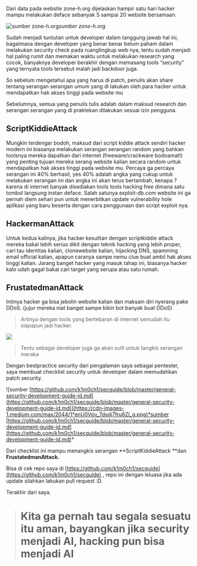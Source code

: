 Dari data pada website zone-h.org dijelaskan hampir satu hari hacker mampu melakukan deface sebanyak 5 sampai 20 website bersamaan.

![sumber zone-h.org](https://cdn-images-1.medium.com/max/2000/1*zaWCTV52MyjAq6Vx2sM1Pg.png)*sumber zone-h.org*

Sudah menjadi tuntutan untuk developer dalam tanggung jawab hal ini, bagaimana dengan developer yang benar benar belum paham dalam melakukan security check pada ruanglingkup web nya, tentu sudah menjadi hal paling rumit dan memakan waktu untuk melakukan research yang cocok, banyaknya developer berakhir dengan memasang tools “security” yang ternyata tools tersebut malah jadi backdoor juga.

So sebelum mengetahui apa yang harus di patch, penulis akan share tentang serangan serangan umum yang di lakukan oleh para hacker untuk mendapatkan hak akses tinggi pada website mu

Sebelumnya, semua yang penulis tulis adalah dalam maksud research dan serangan serangan yang di praktekan dilakukan sesuai izin pengguna.

## ScriptKiddieAttack

Mungkin terdengar bodoh, maksud dari script kiddie attack sendiri hacker modern ini biasanya melakukan serangan serangan random yang bahkan toolsnya mereka dapatkan dari internet (freeware/crackware bodoamat!) yang penting tujuan mereka serang website kalian secara random untuk mendapatkan hak akses tinggi pada website mu. Percaya ga percaya serangan ini 40% berhasil, yes 40% adalah angka yang cukup untuk melakukan serangan ini dan angka ini akan terus bertambah, kenapa ? karena di internet banyak disediakan tools tools hacking free dimana satu tombol langsung instan deface. Salah satunya exploit-db.com website ini ga pernah diem sehari pun untuk menerbitkan update vulnerability hole aplikasi yang baru beserta dengan cara penggunaan dan script exploit nya.

## HackermanAttack

Untuk kedua kalinya, jika hacker kesulitan dengan scriptkiddie attack mereka bakal lebih serius dikit dengan teknik hacking yang lebih proper, cari tau identitas kalian, clonewebsite kalian, hijacking DNS, spamming email official kalian, apapun caranya sampe nemu clue buat ambil hak akses tinggi kalian. Jarang banget hacker yang masuk tahap ini, biasanya hacker kalo udah gagal bakal cari target yang serupa atau satu rumah.

## FrustatedmanAttack

Intinya hacker ga bisa jebolin website kalian dan maksain diri nyerang pake DDoS. (jujur mereka niat banget sampe bikin bot banyak buat DDoS)
> Artinya dengan tools yang bertebaran di internet semudah itu siapapun jadi hacker.

![](https://cdn-images-1.medium.com/max/2000/1*BYsYluqQQRCg-6s6HPfZ0w.png)
> Tentu sebagai developer juga ga akan sulit untuk tangkis serangan meraka

Dengan bestpractice security dari pengalaman saya sebagai pentester, saya membuat checklist security untuk developer dalam memudahkan patch security.

![sumber [https://github.com/k1m0ch1/secguide/blob/master/general-security-development-guide-id.md](https://github.com/k1m0ch1/secguide/blob/master/general-security-development-guide-id.md)](https://cdn-images-1.medium.com/max/2044/1*enU0Vpv_7dsdj7fru6ZI_g.png)*sumber [https://github.com/k1m0ch1/secguide/blob/master/general-security-development-guide-id.md](https://github.com/k1m0ch1/secguide/blob/master/general-security-development-guide-id.md)*

Dari checklist ini mampu menangkis serangan **ScriptKiddieAttack **dan **FrustatedmanAttack.**

Bisa di cek repo saya di [https://github.com/k1m0ch1/secguide](https://github.com/k1m0ch1/secguide) , repo ini dengan leluasa jika ada update silahkan lakukan pull request :D.

Terakhir dari saya.
> # Kita ga pernah tau segala sesuatu itu aman, bayangkan jika security menjadi AI, hacking pun bisa menjadi AI
